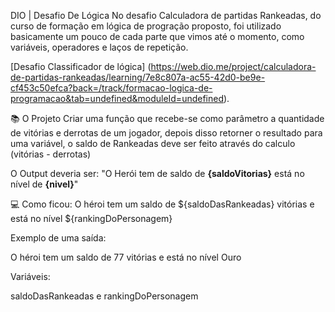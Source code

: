 DIO | Desafio De Lógica
No desafio Calculadora de partidas Rankeadas, do curso de formação em lógica de progração proposto, foi utilizado basicamente um pouco de cada parte que vimos até o momento, como variáveis, operadores e laços de repetição.

[Desafio Classificador de lógica] (https://web.dio.me/project/calculadora-de-partidas-rankeadas/learning/7e8c807a-ac55-42d0-be9e-cf453c50efca?back=/track/formacao-logica-de-programacao&tab=undefined&moduleId=undefined).

📚 O Projeto
Criar uma função que recebe-se como parâmetro a quantidade de vitórias e derrotas de um jogador,
depois disso retorner o resultado para uma variável, o saldo de Rankeadas deve ser feito através do calculo (vitórias - derrotas)

O Output deveria ser:
"O Herói tem de saldo de **{saldoVitorias}** está no nível de **{nivel}**"

💻 Como ficou:
O héroi tem um saldo de ${saldoDasRankeadas} vitórias e está no nível ${rankingDoPersonagem}

Exemplo de uma saída:

O héroi tem um saldo de 77 vitórias e está no nível Ouro

Variáveis:

saldoDasRankeadas e rankingDoPersonagem
